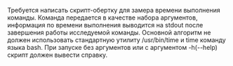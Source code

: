 Требуется написать скрипт-обертку для замера времени выполнения команды. Команда передается в качестве набора аргументов, информация по времени выполнения выводится на stdout после завершения работы исследуемой команды. Основной алгоритм не должен использовать стандартную утилиту /usr/bin/time и time команду языка bash. При запуске без аргументов или с аргументом -h(--help) скрипт должен вывести справку.
